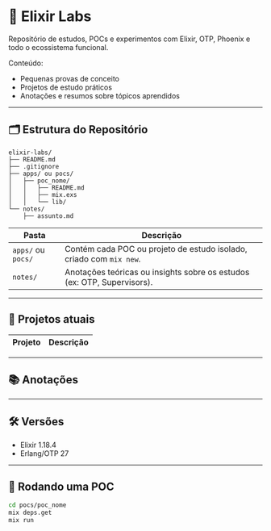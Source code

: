 # 🧪 Elixir Labs

Repositório de estudos, POCs e experimentos com Elixir, OTP, Phoenix e todo o ecossistema funcional.

Conteúdo:

- Pequenas provas de conceito
- Projetos de estudo práticos
- Anotações e resumos sobre tópicos aprendidos

---

## 🗂️ Estrutura do Repositório

```text
elixir-labs/
├── README.md
├── .gitignore
├── apps/ ou pocs/
│   ├── poc_nome/
│   │   ├── README.md
│   │   ├── mix.exs
│   │   └── lib/
└── notes/
    ├── assunto.md
```


| Pasta            | Descrição                                                                |
|------------------|--------------------------------------------------------------------------|
| `apps/` ou `pocs/` | Contém cada POC ou projeto de estudo isolado, criado com `mix new`.     |
| `notes/`         | Anotações teóricas ou insights sobre os estudos (ex: OTP, Supervisors). |

---

## 🔬 Projetos atuais

| Projeto                 | Descrição                                      |
|-------------------------|------------------------------------------------|

---

## 📚 Anotações



---

## 🛠️ Versões

- Elixir 1.18.4
- Erlang/OTP 27

---

## 🚀 Rodando uma POC

```bash
cd pocs/poc_nome
mix deps.get
mix run
